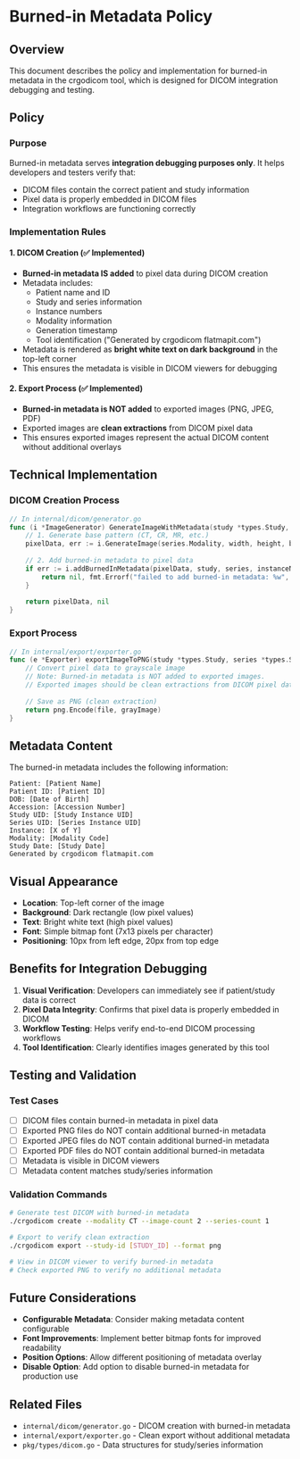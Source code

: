 # Burned-in Metadata Policy

## Overview

This document describes the policy and implementation for burned-in metadata in the crgodicom tool, which is designed for DICOM integration debugging and testing.

## Policy

### Purpose
Burned-in metadata serves **integration debugging purposes only**. It helps developers and testers verify that:
- DICOM files contain the correct patient and study information
- Pixel data is properly embedded in DICOM files
- Integration workflows are functioning correctly

### Implementation Rules

#### 1. DICOM Creation (✅ Implemented)
- **Burned-in metadata IS added** to pixel data during DICOM creation
- Metadata includes:
  - Patient name and ID
  - Study and series information
  - Instance numbers
  - Modality information
  - Generation timestamp
  - Tool identification ("Generated by crgodicom flatmapit.com")
- Metadata is rendered as **bright white text on dark background** in the top-left corner
- This ensures the metadata is visible in DICOM viewers for debugging

#### 2. Export Process (✅ Implemented)
- **Burned-in metadata is NOT added** to exported images (PNG, JPEG, PDF)
- Exported images are **clean extractions** from DICOM pixel data
- This ensures exported images represent the actual DICOM content without additional overlays

## Technical Implementation

### DICOM Creation Process
```go
// In internal/dicom/generator.go
func (i *ImageGenerator) GenerateImageWithMetadata(study *types.Study, series *types.Series, instanceNumber, totalInstances int, width, height, bitsPerPixel int) ([]byte, error) {
    // 1. Generate base pattern (CT, CR, MR, etc.)
    pixelData, err := i.GenerateImage(series.Modality, width, height, bitsPerPixel)
    
    // 2. Add burned-in metadata to pixel data
    if err := i.addBurnedInMetadata(pixelData, study, series, instanceNumber, totalInstances, width, height, bitsPerPixel); err != nil {
        return nil, fmt.Errorf("failed to add burned-in metadata: %w", err)
    }
    
    return pixelData, nil
}
```

### Export Process
```go
// In internal/export/exporter.go
func (e *Exporter) exportImageToPNG(study *types.Study, series *types.Series, img *types.Image, instanceNum, totalInstances int, outputPath string) error {
    // Convert pixel data to grayscale image
    // Note: Burned-in metadata is NOT added to exported images.
    // Exported images should be clean extractions from DICOM pixel data only.
    
    // Save as PNG (clean extraction)
    return png.Encode(file, grayImage)
}
```

## Metadata Content

The burned-in metadata includes the following information:

```
Patient: [Patient Name]
Patient ID: [Patient ID]
DOB: [Date of Birth]
Accession: [Accession Number]
Study UID: [Study Instance UID]
Series UID: [Series Instance UID]
Instance: [X of Y]
Modality: [Modality Code]
Study Date: [Study Date]
Generated by crgodicom flatmapit.com
```

## Visual Appearance

- **Location**: Top-left corner of the image
- **Background**: Dark rectangle (low pixel values)
- **Text**: Bright white text (high pixel values)
- **Font**: Simple bitmap font (7x13 pixels per character)
- **Positioning**: 10px from left edge, 20px from top edge

## Benefits for Integration Debugging

1. **Visual Verification**: Developers can immediately see if patient/study data is correct
2. **Pixel Data Integrity**: Confirms that pixel data is properly embedded in DICOM
3. **Workflow Testing**: Helps verify end-to-end DICOM processing workflows
4. **Tool Identification**: Clearly identifies images generated by this tool

## Testing and Validation

### Test Cases
- [ ] DICOM files contain burned-in metadata in pixel data
- [ ] Exported PNG files do NOT contain additional burned-in metadata
- [ ] Exported JPEG files do NOT contain additional burned-in metadata
- [ ] Exported PDF files do NOT contain additional burned-in metadata
- [ ] Metadata is visible in DICOM viewers
- [ ] Metadata content matches study/series information

### Validation Commands
```bash
# Generate test DICOM with burned-in metadata
./crgodicom create --modality CT --image-count 2 --series-count 1

# Export to verify clean extraction
./crgodicom export --study-id [STUDY_ID] --format png

# View in DICOM viewer to verify burned-in metadata
# Check exported PNG to verify no additional metadata
```

## Future Considerations

- **Configurable Metadata**: Consider making metadata content configurable
- **Font Improvements**: Implement better bitmap fonts for improved readability
- **Position Options**: Allow different positioning of metadata overlay
- **Disable Option**: Add option to disable burned-in metadata for production use

## Related Files

- `internal/dicom/generator.go` - DICOM creation with burned-in metadata
- `internal/export/exporter.go` - Clean export without additional metadata
- `pkg/types/dicom.go` - Data structures for study/series information
